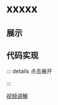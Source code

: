# xxxxx

## 展示

<script setup>
import demo from "./index.vue"
</script>

<demo></demo>

## 代码实现

::: details 点击展开

<!-- <<< docs/demo/xxxxx/index.vue -->

:::

[视频讲解](https://www.douyin.com/video/xxxxx)
